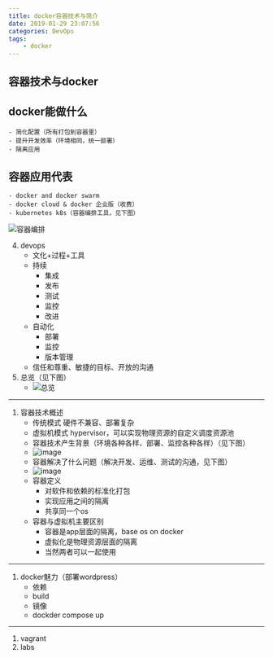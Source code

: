 ```yaml
---
title: docker容器技术与简介
date: 2019-01-29 23:07:56
categories: DevOps
tags:
    - docker
---
```

## 容器技术与docker
## docker能做什么

    - 简化配置（所有打包到容器里）
    - 提升开发效率（环境相同，统一部署）
    - 隔离应用

## 容器应用代表
    - docker and docker swarm
    - docker cloud & docker 企业版（收费）
    - kubernetes k8s（容器编排工具，见下图）
![容器编排][1]
 <!-- more -->
4. devops
    - 文化+过程+工具
    - 持续
        - 集成
        - 发布
        - 测试
        - 监控
        - 改进
    - 自动化
        - 部署
        - 监控
        - 版本管理
    - 信任和尊重、敏捷的目标、开放的沟通
5. 总览（见下图）
    -  ![总览][2]

---
1.  容器技术概述
    - 传统模式 硬件不兼容、部署复杂
    - 虚拟机模式 hypervisor，可以实现物理资源的自定义调度资源池
    - 容器技术产生背景（环境各种各样、部署、监控各种各样）（见下图）
    - ![image][3]
    - 容器解决了什么问题（解决开发、运维、测试的沟通，见下图）
    - ![image][4]
    - 容器定义
        - 对软件和依赖的标准化打包
        - 实现应用之间的隔离
        - 共享同一个os
    - 容器与虚拟机主要区别
        - 容器是app层面的隔离，base os on docker
        - 虚拟化是物理资源层面的隔离
        - 当然两者可以一起使用

---
1. docker魅力（部署wordpress）
    - 依赖
    - build
    - 镜像
    - dockder compose up

---
1. vagrant
2. labs


[1]: /img/DevOps/rongqi_bianpai.png
[2]: /img/DevOps/总览.png
[3]: /img/DevOps/容器技术产生背景.png
[4]: /img/DevOps/容器解决什么问题.png


    

